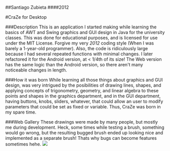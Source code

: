 ##Santiago Zubieta
####2012

#CraZe for Desktop

###Description
This is an application I started making while learning the basics of AWT and Swing graphics and GUI design in Java for the university classes. This was done for educational purposes, and is licensed for use under the MIT License. Forgive my very *2012* coding style (When I was barely a 1-year-old programmer). Also, the code is ridiculously large because I had several repeated functions with minimal changes. I later refactored it for the Android version, at < 1/4th of its size! The Web version has the same logic than the Android version, so there aren't many noticeable changes in length.

###How it was born
While learning all those things about graphics and GUI design, was very intrigued by the posibilities of drawing lines, shapes, and applying concepts of trigonometry, geometry, and linear algebra to these points and shapes in the graphics department, and in the GUI department, having buttons, knobs, sliders, whatever, that could allow an user to modify parameters that could be set as fixed or variable. Thus, CraZe was born in my spare time.

###Web Gallery 
These drawings were made by many people, but mostly me during development. Heck, some times while testing a brush, something would go wrong, but the resulting bugged brush ended up looking nice and implemented as a separate brush! Thats why bugs can become features sometimes hehe.
[![](https://raw2.github.com/Zubieta/AdInfinitum/master/Screenshots/Screen_Java.png)](http://www.youtube.com/watch?v=84-AlIMW7Fk)
